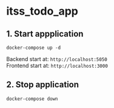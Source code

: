 # itss_todo_app

## 1. Start appplication
```
docker-compose up -d
```
Backend start at: `http://localhost:5050` </br>
Frontend start at: `http://localhost:3000`

## 2. Stop application
```
docker-compose down
```
